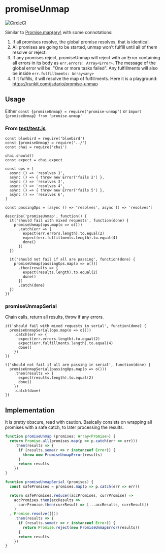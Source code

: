 
# promiseUnmap

[![CircleCI](https://circleci.com/gh/jsdario/promise-unmap.svg?style=svg)](https://circleci.com/gh/jsdario/promise-unmap)

Similar to [Promise.map(ary)](http://bluebirdjs.com/docs/api/promise.map.html) with some connotations:

1. If all promises resolve, the global promise resolves,
   that is identical.
2. All promises are going to be started, unmap won't
   fulfill until all of them resolve or reject.
3. If any promises reject, promiseUnmap will reject
   with an Error containing all errors in its body
   as `err.errors: Array<Error>`. The message of the global
   error will be: "One or more tasks failed". Any fulfillments
   will also be inside `err.fulfillments: Array<any>`
4. If it fulfills, it will resolve the map of fulfillments.
   Here it is a playground: https://runkit.com/jsdario/promise-unmap

## Usage

Either `const {promiseUnmap} = require('promise-unmap')` or `ìmport {promiseUnmap} from 'promise-unmap'`

### From [test/test.js](test/test.js)

```
const bluebird = require('bluebird')
const {promiseUnmap} = require('../')
const chai = require('chai')

chai.should()
const expect = chai.expect

const ops = [
  async () => 'resolves 1',
  async () => { throw new Error('fails 2') },
  async () => 'resolves 3',
  async () => 'resolves 4',
  async () => { throw new Error('fails 5') },
  async () => 'resolves 6',
]

const passingOps = [async () => 'resolves', async () => 'resolves']

describe('promiseUnmap', function() {
  it('should fail with mixed requests', function(done) {
    promiseUnmap(ops.map(o => o()))
      .catch(err => {
        expect(err.errors.length).to.equal(2)
        expect(err.fulfillments.length).to.equal(4)
        done()
      })
  })

  it('should not fail if all are passing', function(done) {
    promiseUnmap(passingOps.map(o => o()))
      .then(results => {
        expect(results.length).to.equal(2)
        done()
      })
      .catch(done)
  })
})
```

### promiseUnmapSerial

Chain calls, return all results, throw if any errors.

```
it('should fail with mixed requests in serial', function(done) {
  promiseUnmapSerial(ops.map(o => o()))
    .catch(err => {
      expect(err.errors.length).to.equal(2)
      expect(err.fulfillments.length).to.equal(4)
      done()
    })
})

t('should not fail if all are passing in serial', function(done) {
  promiseUnmapSerial(passingOps.map(o => o()))
    .then(results => {
      expect(results.length).to.equal(2)
      done()
    })
    .catch(done)
})
```

## Implementation

It is pretty obscure, read with caution. Basically consists
on wrapping all promises with a safe catch, to later processing
the results.

```javascript
function promiseUnmap (promises: Array<Promise>) {
  return Promise.all(promises.map(p => p.catch(err => err)))
    .then(results => {
      if (results.some(r => r instanceof Error)) {
        throw new PromiseUnmapError(results)
      }
      return results
    })
}
```

```javascript
function promiseUnmapSerial (promises) {
  const safePromises = promises.map(p => p.catch(err => err))

  return safePromises.reduce((accPromises, currPromise) =>
    accPromises.then(accResults => 
      currPromise.then(currResult => [...accResults, currResult])
    )
  , Promise.resolve([]))
    .then(results => {
      if (results.some(r => r instanceof Error)) {
        return Promise.reject(new PromiseUnmapError(results))
      }
      return results
    })
}
```

